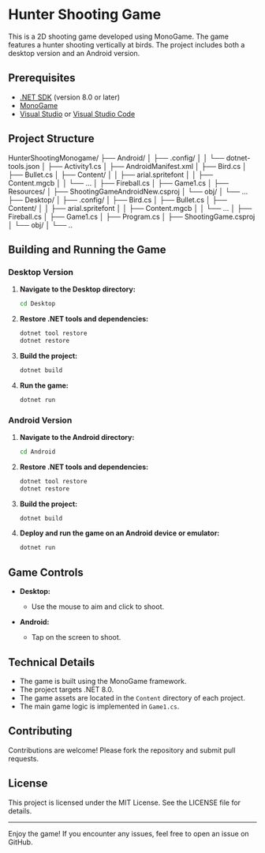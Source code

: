 # Hunter Shooting Game

This is a 2D shooting game developed using MonoGame. The game features a hunter shooting vertically at birds. The project includes both a desktop version and an Android version.

## Prerequisites

- [.NET SDK](https://dotnet.microsoft.com/download) (version 8.0 or later)
- [MonoGame](http://www.monogame.net/downloads/)
- [Visual Studio](https://visualstudio.microsoft.com/) or [Visual Studio Code](https://code.visualstudio.com/)

## Project Structure
HunterShootingMonogame/ ├── Android/ │ ├── .config/ │ │ └── dotnet-tools.json │ ├── Activity1.cs │ ├── AndroidManifest.xml │ ├── Bird.cs │ ├── Bullet.cs │ ├── Content/ │ │ ├── arial.spritefont │ │ ├── Content.mgcb │ │ └── ... │ ├── Fireball.cs │ ├── Game1.cs │ ├── Resources/ │ ├── ShootingGameAndroidNew.csproj │ └── obj/ │ └── ... ├── Desktop/ │ ├── .config/ │ ├── Bird.cs │ ├── Bullet.cs │ ├── Content/ │ │ ├── arial.spritefont │ │ ├── Content.mgcb │ │ └── ... │ ├── Fireball.cs │ ├── Game1.cs │ ├── Program.cs │ ├── ShootingGame.csproj │ └── obj/ │ └── ..

## Building and Running the Game

### Desktop Version

1. **Navigate to the Desktop directory:**

    ```sh
    cd Desktop
    ```

2. **Restore .NET tools and dependencies:**

    ```sh
    dotnet tool restore
    dotnet restore
    ```

3. **Build the project:**

    ```sh
    dotnet build
    ```

4. **Run the game:**

    ```sh
    dotnet run
    ```

### Android Version

1. **Navigate to the Android directory:**

    ```sh
    cd Android
    ```

2. **Restore .NET tools and dependencies:**

    ```sh
    dotnet tool restore
    dotnet restore
    ```

3. **Build the project:**

    ```sh
    dotnet build
    ```

4. **Deploy and run the game on an Android device or emulator:**

    ```sh
    dotnet run
    ```

## Game Controls

- **Desktop:**
  - Use the mouse to aim and click to shoot.
  
- **Android:**
  - Tap on the screen to shoot.

## Technical Details

- The game is built using the MonoGame framework.
- The project targets .NET 8.0.
- The game assets are located in the `Content` directory of each project.
- The main game logic is implemented in `Game1.cs`.

## Contributing

Contributions are welcome! Please fork the repository and submit pull requests.

## License

This project is licensed under the MIT License. See the LICENSE file for details.

---

Enjoy the game! If you encounter any issues, feel free to open an issue on GitHub.